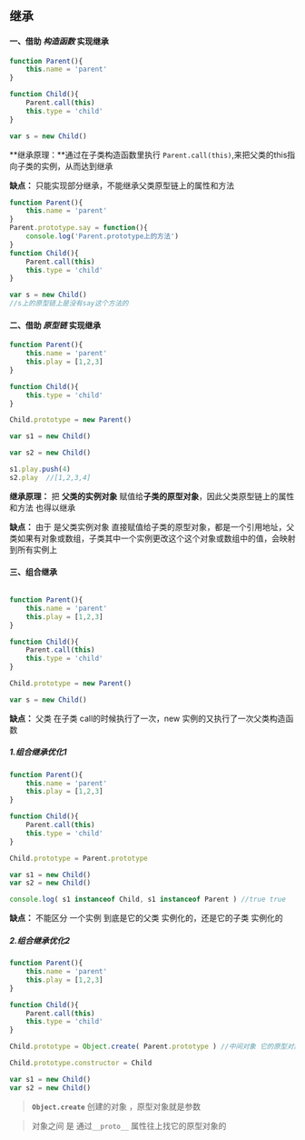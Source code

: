 ## 继承

#### 一、借助 ***构造函数***  实现继承



```javascript
function Parent(){
    this.name = 'parent'
}

function Child(){
    Parent.call(this)
    this.type = 'child'
}

var s = new Child()

```

**继承原理：**通过在子类构造函数里执行 `Parent.call(this)`,来把父类的this指向子类的实例，从而达到继承

**缺点：** 只能实现部分继承，不能继承父类原型链上的属性和方法

```javascript
function Parent(){
    this.name = 'parent'
}
Parent.prototype.say = function(){
    console.log('Parent.prototype上的方法')
}
function Child(){
    Parent.call(this)
    this.type = 'child'
}

var s = new Child()
//s上的原型链上是没有say这个方法的
```



#### 二、借助 ***原型链***  实现继承

```javascript
function Parent(){
    this.name = 'parent'
    this.play = [1,2,3]
}

function Child(){
    this.type = 'child'
}

Child.prototype = new Parent()

var s1 = new Child()

var s2 = new Child()

s1.play.push(4)
s2.play  //[1,2,3,4]
```

**继承原理：** 把 **父类的实例对象** 赋值给**子类的原型对象**，因此父类原型链上的属性和方法 也得以继承

**缺点：** 由于 是父类实例对象 直接赋值给子类的原型对象，都是一个引用地址，父类如果有对象或数组，子类其中一个实例更改这个这个对象或数组中的值，会映射到所有实例上



#### 三、组合继承

```javascript

function Parent(){
    this.name = 'parent'
    this.play = [1,2,3]
}

function Child(){
    Parent.call(this)
    this.type = 'child'
}

Child.prototype = new Parent()

var s = new Child()

```

**缺点：** 父类 在子类 call的时候执行了一次，new 实例的又执行了一次父类构造函数

##### 1.组合继承优化1

```javascript
function Parent(){
    this.name = 'parent'
    this.play = [1,2,3]
}

function Child(){
    Parent.call(this)
    this.type = 'child'
}

Child.prototype = Parent.prototype

var s1 = new Child()
var s2 = new Child()

console.log( s1 instanceof Child, s1 instanceof Parent ) //true true
```

**缺点：** 不能区分 一个实例 到底是它的父类 实例化的，还是它的子类 实例化的

##### 2.组合继承优化2

```javascript
function Parent(){
    this.name = 'parent'
    this.play = [1,2,3]
}

function Child(){
    Parent.call(this)
    this.type = 'child'
}

Child.prototype = Object.create( Parent.prototype ) //中间对象 它的原型对象是父类的原型对象

Child.prototype.constructor = Child

var s1 = new Child()
var s2 = new Child()
```

> **`Object.create`** 创建的对象 ，原型对象就是参数 

> 对象之间 是 通过`__proto__` 属性往上找它的原型对象的